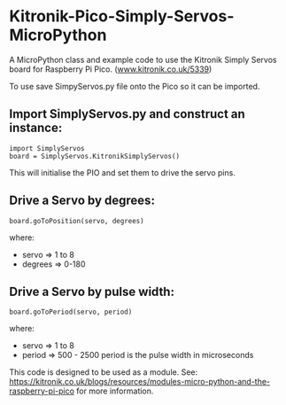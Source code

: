 # Kitronik-Pico-Simply-Servos-MicroPython
A MicroPython class and example code to use the Kitronik Simply Servos board for Raspberry Pi Pico. (www.kitronik.co.uk/5339)

To use save SimpyServos.py file onto the Pico so it can be imported.

## Import SimplyServos.py and construct an instance:
    import SimplyServos
    board = SimplyServos.KitronikSimplyServos()

This will initialise the PIO and set them to drive the servo pins.

## Drive a Servo by degrees:
    board.goToPosition(servo, degrees)
where:
* servo => 1 to 8
* degrees => 0-180

## Drive a Servo by pulse width:
    board.goToPeriod(servo, period)
where:
* servo => 1 to 8
* period => 500 - 2500 
	period is the pulse width in microseconds


This code is designed to be used as a module. See: https://kitronik.co.uk/blogs/resources/modules-micro-python-and-the-raspberry-pi-pico for more information.
